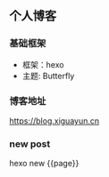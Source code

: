 ## 个人博客

### 基础框架
+ 框架：hexo
+ 主题: Butterfly


### 博客地址
<a href="https://blog.xiguayun.cn" target="_blank">https://blog.xiguayun.cn</a>

### new post
hexo new {{page}}